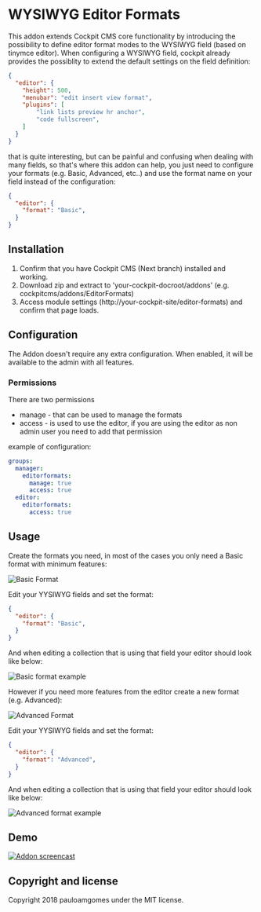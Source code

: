 # WYSIWYG Editor Formats

This addon extends Cockpit CMS core functionality by introducing the possibility to define editor format modes to the WYSIWYG field (based on tinymce editor).
When configuring a WYSIWYG field, cockpit already provides the possiblity to extend the default settings on the field definition:

```json
{
  "editor": {
    "height": 500,
    "menubar": "edit insert view format",
    "plugins": [
        "link lists preview hr anchor",
        "code fullscreen",
    ]
  }
}
```

 that is quite interesting, but can be painful and confusing when dealing with many fields, so that's where this addon can help, you just need to configure your formats (e.g. Basic, Advanced, etc..) and use the format name on your field instead of the configuration:

```json
{
  "editor": {
    "format": "Basic",
  }
}
```

## Installation

1. Confirm that you have Cockpit CMS (Next branch) installed and working.
2. Download zip and extract to 'your-cockpit-docroot/addons' (e.g. cockpitcms/addons/EditorFormats)
3. Access module settings (http://your-cockpit-site/editor-formats) and confirm that page loads.

## Configuration

The Addon doesn't require any extra configuration.
When enabled, it will be available to the admin with all features.

### Permissions

There are two permissions
 - manage - that can be used to manage the formats
 - access - is used to use the editor, if you are using the editor as non admin user you need to add that permission

example of configuration:

```yaml
groups:
  manager:
    editorformats:
      manage: true
      access: true
  editor:
    editorformats:
      access: true
```


## Usage

Create the formats you need, in most of the cases you only need a Basic format with minimum features:

![Basic Format](https://monosnap.com/image/A9K2yM0mPTF3ObbYgFv1BoYHWwaZ4E.png)

Edit your YYSIWYG fields and set the format:

```json
{
  "editor": {
    "format": "Basic",
  }
}
```

And when editing a collection that is using that field your editor should look like below:

![Basic format example](https://monosnap.com/image/xJ0UigiFr3FrilQX4CgWofuxTUidop.png)

However if you need more features from the editor create a new format (e.g. Advanced):

![Advanced Format](https://monosnap.com/image/Bv6GpRQhHjcJ5DyHamWM14LJIup4hg.png)

Edit your YYSIWYG fields and set the format:

```json
{
  "editor": {
    "format": "Advanced",
  }
}
```

And when editing a collection that is using that field your editor should look like below:

![Advanced format example](https://monosnap.com/image/x5DKC3ypF2Ys4mAY35gQfh6EomO0fd.png)

## Demo

[![Addon screencast](http://img.youtube.com/vi/ZKx8KztgCIE/0.jpg)](http://www.youtube.com/watch?v=ZKx8KztgCIE "WYSIWYG Editor Formats")

## Copyright and license

Copyright 2018 pauloamgomes under the MIT license.

